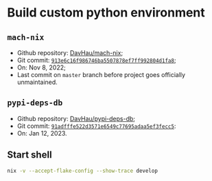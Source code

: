 # Build custom python environment

## `mach-nix`

- Github repository: [DavHau/mach-nix][githubMatchNix];
- Git commit: [`913e6c16f986746ba5507878ef7ff992804d1fa8`][matchNixRef];
- On: Nov 8, 2022;
- Last commit on `master` branch before project goes officially unmaintained.

[githubMatchNix]: https://github.com/DavHau/mach-nix
[matchNixRef]: https://github.com/DavHau/mach-nix/commits/913e6c16f986746ba5507878ef7ff992804d1fa8

## `pypi-deps-db`

- Github repository: [DavHau/pypi-deps-db][githubPypiDepsDb];
- Git commit: [`91adfffe522d3571e6549c77695adaa5ef3fecc5`][pypiDepsDbRef]:
- On: Jan 12, 2023.

[githubPypiDepsDb]: https://github.com/DavHau/pypi-deps-db
[pypiDepsDbRef]: https://github.com/DavHau/pypi-deps-db/commits/91adfffe522d3571e6549c77695adaa5ef3fecc5

## Start shell

```bash
nix -v --accept-flake-config --show-trace develop
```
